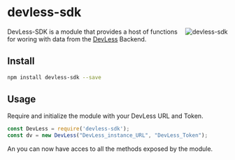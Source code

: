 # devless-sdk

<img src="https://s20.postimg.org/zdg8n23nh/image.png" alt="devless-sdk" align="right" />

DevLess-SDK is a module that provides a host of functions for woring with data from the [DevLess](http://devless.io/) Backend.

## Install

```bash
npm install devless-sdk --save
```

## Usage

Require and initialize the module with your DevLess URL and Token.

```javascript
const DevLess = require('devless-sdk');
const dv = new DevLess("DevLess_instance_URL", "DevLess_Token");
```

An you can now have acces to all the methods exposed by the module.
